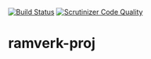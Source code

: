 [![Build Status](https://travis-ci.com/corgisout/ramverk-proj.svg?branch=master)](https://travis-ci.com/corgisout/ramverk-proj)
[![Scrutinizer Code Quality](https://scrutinizer-ci.com/g/corgisout/ramverk-proj/badges/quality-score.png?b=master)](https://scrutinizer-ci.com/g/corgisout/ramverk-proj/?branch=master)
# ramverk-proj
